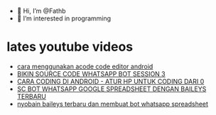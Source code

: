 - 👋 Hi, I’m @Fathb
- 👀 I’m interested in programming

# lates youtube videos
<!-- YOUTUBE:START -->
- [cara menggunakan acode code editor android](https://www.youtube.com/watch?v=zKAqripg1_w)
- [BIKIN SOURCE CODE WHATSAPP BOT SESSION 3](https://www.youtube.com/watch?v=jYO3sQBQPfI)
- [CARA CODING DI ANDROID - ATUR HP UNTUK CODING DARI 0](https://www.youtube.com/watch?v=d0lyIvtfK54)
- [SC BOT WHATSAPP GOOGLE SPREADSHEET DENGAN BAILEYS TERBARU](https://www.youtube.com/watch?v=SNP9gjQiIy8)
- [nyobain baileys terbaru dan membuat bot whatsapp spreadsheet](https://www.youtube.com/watch?v=CkiN38LUml4)
<!-- YOUTUBE:END -->

<!---
Fathb/Fathb is a ✨ special ✨ repository because its `README.md` (this file) appears on your GitHub profile.
You can click the Preview link to take a look at your changes.
--->
